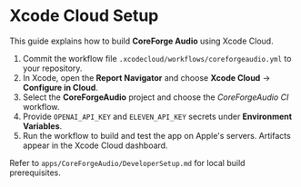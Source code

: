 # Xcode Cloud Setup

This guide explains how to build **CoreForge Audio** using Xcode Cloud.

1. Commit the workflow file `.xcodecloud/workflows/coreforgeaudio.yml` to your repository.
2. In Xcode, open the **Report Navigator** and choose **Xcode Cloud** → **Configure in Cloud**.
3. Select the **CoreForgeAudio** project and choose the *CoreForgeAudio CI* workflow.
4. Provide `OPENAI_API_KEY` and `ELEVEN_API_KEY` secrets under **Environment Variables**.
5. Run the workflow to build and test the app on Apple's servers. Artifacts appear in the Xcode Cloud dashboard.

Refer to `apps/CoreForgeAudio/DeveloperSetup.md` for local build prerequisites.

